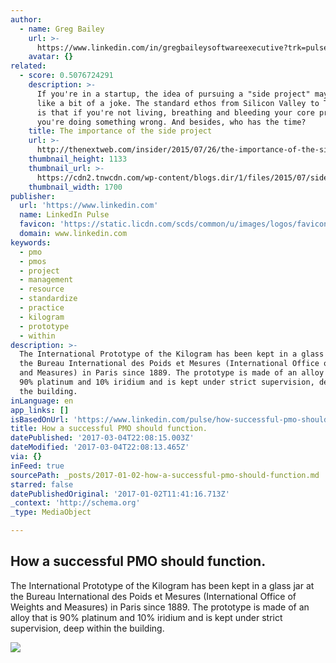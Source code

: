```yaml
---
author:
  - name: Greg Bailey
    url: >-
      https://www.linkedin.com/in/gregbaileysoftwareexecutive?trk=pulse-det-athr_prof-art_hdr
    avatar: {}
related:
  - score: 0.5076724291
    description: >-
      If you're in a startup, the idea of pursuing a "side project" may seem
      like a bit of a joke. The standard ethos from Silicon Valley to Tel Aviv
      is that if you're not living, breathing and bleeding your core product,
      you're doing something wrong. And besides, who has the time?
    title: The importance of the side project
    url: >-
      http://thenextweb.com/insider/2015/07/26/the-importance-of-the-side-project/
    thumbnail_height: 1133
    thumbnail_url: >-
      https://cdn2.tnwcdn.com/wp-content/blogs.dir/1/files/2015/07/sideproject.jpg
    thumbnail_width: 1700
publisher:
  url: 'https://www.linkedin.com'
  name: LinkedIn Pulse
  favicon: 'https://static.licdn.com/scds/common/u/images/logos/favicons/v1/favicon.ico'
  domain: www.linkedin.com
keywords:
  - pmo
  - pmos
  - project
  - management
  - resource
  - standardize
  - practice
  - kilogram
  - prototype
  - within
description: >-
  The International Prototype of the Kilogram has been kept in a glass jar at
  the Bureau International des Poids et Mesures (International Office of Weights
  and Measures) in Paris since 1889. The prototype is made of an alloy that is
  90% platinum and 10% iridium and is kept under strict supervision, deep within
  the building.
inLanguage: en
app_links: []
isBasedOnUrl: 'https://www.linkedin.com/pulse/how-successful-pmo-should-function-greg-bailey'
title: How a successful PMO should function.
datePublished: '2017-03-04T22:08:15.003Z'
dateModified: '2017-03-04T22:08:13.465Z'
via: {}
inFeed: true
sourcePath: _posts/2017-01-02-how-a-successful-pmo-should-function.md
starred: false
datePublishedOriginal: '2017-01-02T11:41:16.713Z'
_context: 'http://schema.org'
_type: MediaObject

---
```

<article style=""><h1>How a successful PMO should function.</h1><p>The International Prototype of the Kilogram has been kept in a glass jar at the Bureau International des Poids et Mesures (International Office of Weights and Measures) in Paris since 1889. The prototype is made of an alloy that is 90% platinum and 10% iridium and is kept under strict supervision, deep within the building.</p><img src="https://media.licdn.com/mpr/mpr/AAEAAQAAAAAAAAZzAAAAJDdkNDA4ZDk5LWFiYzQtNGJlOC1hNjZmLTVkZTY1YWU3NmI1NQ.jpg" /></article>